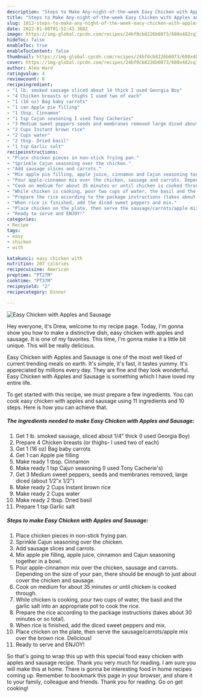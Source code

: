 ```yaml
---
description: "Steps to Make Any-night-of-the-week Easy Chicken with Apples and Sausage"
title: "Steps to Make Any-night-of-the-week Easy Chicken with Apples and Sausage"
slug: 1012-steps-to-make-any-night-of-the-week-easy-chicken-with-apples-and-sausage
date: 2022-01-08T01:52:43.388Z
image: https://img-global.cpcdn.com/recipes/24bf0cb8226b6073/680x482cq70/easy-chicken-with-apples-and-sausage-recipe-main-photo.jpg
hideToc: false
enableToc: true
enableTocContent: false
thumbnail: https://img-global.cpcdn.com/recipes/24bf0cb8226b6073/680x482cq70/easy-chicken-with-apples-and-sausage-recipe-main-photo.jpg
cover: https://img-global.cpcdn.com/recipes/24bf0cb8226b6073/680x482cq70/easy-chicken-with-apples-and-sausage-recipe-main-photo.jpg
author: Alma Ward
ratingvalue: 4
reviewcount: 8
recipeingredient:
- "1 lb. smoked sausage sliced about 14 thick I used Georgia Boy"
- "4 Chicken breasts or thighs I used two of each"
- "1 (16 oz) Bag baby carrots"
- "1 can Apple pie filling"
- "1 tbsp. Cinnamon"
- "1 tsp Cajun seasoning I used Tony Cacheries"
- "3 Medium sweet peppers seeds and membranes removed large diced about 12x 12"
- "2 Cups Instant brown rice"
- "2 Cups water"
- "2 tbsp. Dried basil"
- "1 tsp Garlic salt"
recipeinstructions:
- "Place chicken pieces in non-stick frying pan."
- "Sprinkle Cajun seasoning over the chicken."
- "Add sausage slices and carrots."
- "Mix apple pie filling, apple juice, cinnamon and Cajun seasoning together in a bowl."
- "Pour apple-cinnamon mix over the chicken, sausage and carrots. Depending on the size of your pan, there should be enough to just about cover the chicken and sausage."
- "Cook on medium for about 35 minutes or until chicken is cooked through."
- "While chicken is cooking, pour two cups of water, the basil and the garlic salt into an appropriate pot to cook the rice."
- "Prepare the rice according to the package instructions (takes about 30 minutes or so total)."
- "When rice is finished, add the diced sweet peppers and mix."
- "Place chicken on the plate, then serve the sausage/carrots/apple mix over the brown rice. Delicious!"
- "Ready to serve and ENJOY!"
categories:
- Recipe
tags:
- easy
- chicken
- with

katakunci: easy chicken with 
nutrition: 207 calories
recipecuisine: American
preptime: "PT27M"
cooktime: "PT37M"
recipeyield: "2"
recipecategory: Dinner

---
```



![Easy Chicken with Apples and Sausage](https://img-global.cpcdn.com/recipes/24bf0cb8226b6073/680x482cq70/easy-chicken-with-apples-and-sausage-recipe-main-photo.jpg)

Hey everyone, it's Drew, welcome to my recipe page. Today, I'm gonna show you how to make a distinctive dish, easy chicken with apples and sausage. It is one of my favorites. This time, I'm gonna make it a little bit unique. This will be really delicious.

Easy Chicken with Apples and Sausage is one of the most well liked of current trending meals on earth. It's simple, it's fast, it tastes yummy. It's appreciated by millions every day. They are fine and they look wonderful. Easy Chicken with Apples and Sausage is something which I have loved my entire life.




To get started with this recipe, we must prepare a few ingredients. You can cook easy chicken with apples and sausage using 11 ingredients and 10 steps. Here is how you can achieve that.

<!--inarticleads1-->

##### The ingredients needed to make Easy Chicken with Apples and Sausage:

1. Get 1 lb. smoked sausage, sliced about 1/4&#34; thick (I used Georgia Boy)
1. Prepare 4 Chicken breasts (or thighs- I used two of each)
1. Get 1 (16 oz) Bag baby carrots
1. Get 1 can Apple pie filling
1. Make ready 1 tbsp. Cinnamon
1. Make ready 1 tsp Cajun seasoning (I used Tony Cacherie&#39;s)
1. Get 3 Medium sweet peppers, seeds and membranes removed, large diced (about 1/2&#34;x 1/2&#34;)
1. Make ready 2 Cups Instant brown rice
1. Make ready 2 Cups water
1. Make ready 2 tbsp. Dried basil
1. Prepare 1 tsp Garlic salt




<!--inarticleads2-->

##### Steps to make Easy Chicken with Apples and Sausage:

1. Place chicken pieces in non-stick frying pan.
1. Sprinkle Cajun seasoning over the chicken.
1. Add sausage slices and carrots.
1. Mix apple pie filling, apple juice, cinnamon and Cajun seasoning together in a bowl.
1. Pour apple-cinnamon mix over the chicken, sausage and carrots. Depending on the size of your pan, there should be enough to just about cover the chicken and sausage.
1. Cook on medium for about 35 minutes or until chicken is cooked through.
1. While chicken is cooking, pour two cups of water, the basil and the garlic salt into an appropriate pot to cook the rice.
1. Prepare the rice according to the package instructions (takes about 30 minutes or so total).
1. When rice is finished, add the diced sweet peppers and mix.
1. Place chicken on the plate, then serve the sausage/carrots/apple mix over the brown rice. Delicious!
1. Ready to serve and ENJOY!



So that's going to wrap this up with this special food easy chicken with apples and sausage recipe. Thank you very much for reading. I am sure you will make this at home. There is gonna be interesting food in home recipes coming up. Remember to bookmark this page in your browser, and share it to your family, colleague and friends. Thank you for reading. Go on get cooking!
